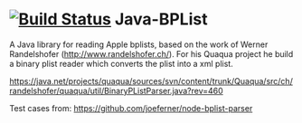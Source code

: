 [![Build Status](https://travis-ci.org/pvanassen/java-bplist.svg?branch=develop)](https://travis-ci.org/pvanassen/java-bplist)
Java-BPList
===========

A Java library for reading Apple bplists, based on the work of Werner Randelshofer (http://www.randelshofer.ch/).
For his Quaqua project he build a binary plist reader which converts the plist into a xml plist. 

https://java.net/projects/quaqua/sources/svn/content/trunk/Quaqua/src/ch/randelshofer/quaqua/util/BinaryPListParser.java?rev=460

Test cases from: https://github.com/joeferner/node-bplist-parser
